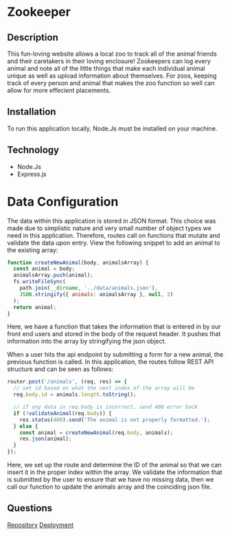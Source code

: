 # Zookeeper

## Description 
This fun-loving website allows a local zoo to track all of the animal friends and their caretakers in their loving enclosure! Zookeepers can log every animal and note all of the little things that make each individual animal unique as well as upload information about themselves. For zoos, keeping track of every person and animal that makes the zoo function so well can allow for more effecient placements.


## Installation
To run this application locally, Node.Js must be installed on your machine.

## Technology
* Node.Js
* Express.js

# Data Configuration
The data within this application is stored in JSON format. This choice was made due to simplistic nature and very small number of object types we need in this application. Therefore, routes call on functions that mutate and validate the data upon entry. View the following snippet to add an animal to the existing array:
```javascript
function createNewAnimal(body, animalsArray) {
  const animal = body;
  animalsArray.push(animal);
  fs.writeFileSync(
    path.join(__dirname, '../data/animals.json'),
    JSON.stringify({ animals: animalsArray }, null, 2)
  );
  return animal;
}
```
Here, we have a function that takes the information that is entered in by our front end users and stored in the body of the request header. It pushes that information into the array by stringifying the json object. 

When a user hits the api endpoint by submitting a form for a new animal, the previous function is called. In this application, the routes follow REST API structure and can be seen as follows: 
```javascript
router.post('/animals', (req, res) => {
  // set id based on what the next index of the array will be
  req.body.id = animals.length.toString();

  // if any data in req.body is incorrect, send 400 error back
  if (!validateAnimal(req.body)) {
    res.status(400).send('The animal is not properly formatted.');
  } else {
    const animal = createNewAnimal(req.body, animals);
    res.json(animal);
  }
});
```
Here, we set up the route and determine the ID of the animal so that we can insert it in the proper index within the array. We validate the information that is submitted by the user to ensure that we have no missing data, then we call our function to update the animals array and the coinciding json file.



  ## Questions
[Repository](https://github.com/nicolalenee/zookeepr)
[Deployment](https://cola-zookeepr.herokuapp.com/)



